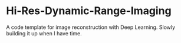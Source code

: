 # Hi-Res-Dynamic-Range-Imaging
A code template for image reconstruction with Deep Learning. Slowly building it up when I have time.
